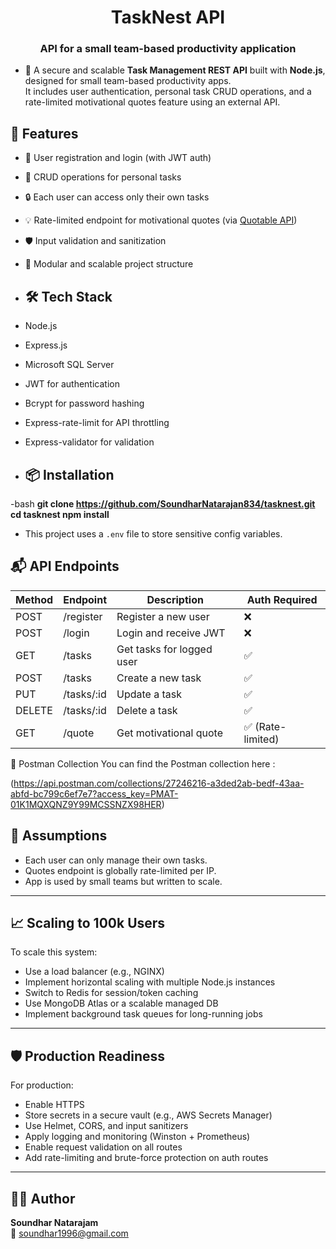 <h1 align="center"> TaskNest API</h1>
<h3 align="center">API for a small team-based productivity application</h3>

- 🔭 A secure and scalable **Task Management REST API** built with **Node.js**, designed for small team-based productivity apps.  
It includes user authentication, personal task CRUD operations, and a rate-limited motivational quotes feature using an external API.

## 🚀 Features

- 🔐 User registration and login (with JWT auth)
- 📝 CRUD operations for personal tasks
- 🔒 Each user can access only their own tasks
- 💡 Rate-limited endpoint for motivational quotes (via [Quotable API](https://api.quotable.io/random))
- 🛡️ Input validation and sanitization
- 🔄 Modular and scalable project structure

- ## 🛠️ Tech Stack

- Node.js
- Express.js
- Microsoft SQL Server
- JWT for authentication
- Bcrypt for password hashing
- Express-rate-limit for API throttling
- Express-validator for validation

- ## 📦 Installation

-bash
**git clone https://github.com/SoundharNatarajan834/tasknest.git
cd tasknest
npm install**

- This project uses a `.env` file to store sensitive config variables.


## 📬 API Endpoints

| Method | Endpoint     | Description                | Auth Required     |
|--------|--------------|----------------------------|-------------------|
| POST   | /register    | Register a new user        | ❌                |
| POST   | /login       | Login and receive JWT      | ❌                |
| GET    | /tasks       | Get tasks for logged user  | ✅                |
| POST   | /tasks       | Create a new task          | ✅                |
| PUT    | /tasks/:id   | Update a task              | ✅                |
| DELETE | /tasks/:id   | Delete a task              | ✅                |
| GET    | /quote       | Get motivational quote     | ✅ (Rate-limited) |




📮 Postman Collection
You can find the Postman collection here :

(https://api.postman.com/collections/27246216-a3ded2ab-bedf-43aa-abfd-bc799c6ef7e7?access_key=PMAT-01K1MQXQNZ9Y99MCSSNZX98HER)

## 📄 Assumptions

- Each user can only manage their own tasks.  
- Quotes endpoint is globally rate-limited per IP.  
- App is used by small teams but written to scale.  

---

## 📈 Scaling to 100k Users

To scale this system:

- Use a load balancer (e.g., NGINX)  
- Implement horizontal scaling with multiple Node.js instances  
- Switch to Redis for session/token caching  
- Use MongoDB Atlas or a scalable managed DB  
- Implement background task queues for long-running jobs  

---

## 🛡️ Production Readiness

For production:

- Enable HTTPS  
- Store secrets in a secure vault (e.g., AWS Secrets Manager)  
- Use Helmet, CORS, and input sanitizers  
- Apply logging and monitoring (Winston + Prometheus)  
- Enable request validation on all routes  
- Add rate-limiting and brute-force protection on auth routes  

---

## 👨‍💻 Author

**Soundhar Natarajam**  
📧 soundhar1996@gmail.com  




